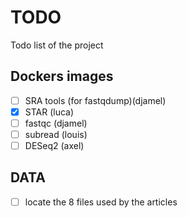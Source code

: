 # TODO

Todo list of the project

## Dockers images

- [ ] SRA tools (for fastqdump)(djamel)
- [X] STAR (luca) 
- [ ] fastqc (djamel)
- [ ] subread (louis)
- [ ] DESeq2 (axel)

## DATA
- [ ] locate the 8 files used by the articles
